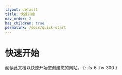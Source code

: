 ```yaml
---
layout: default
title: 快速开始
nav_order: 2
has_children: true
permalink: /docs/quick-start
---
```

# 快速开始
阅读此文档以快速开始您创建您的网站。
{: .fs-6 .fw-300 }